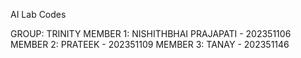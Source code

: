 AI Lab Codes

GROUP: TRINITY
MEMBER 1: NISHITHBHAI PRAJAPATI - 202351106
MEMBER 2: PRATEEK - 202351109
MEMBER 3: TANAY - 202351146
